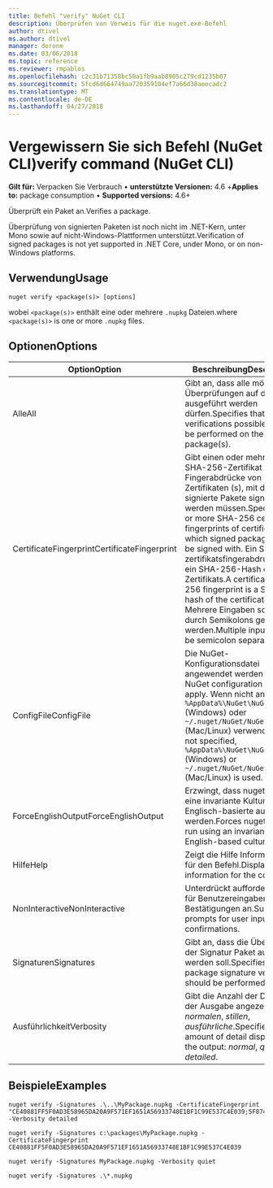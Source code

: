 ```yaml
---
title: Befehl "verify" NuGet CLI
description: Überprüfen von Verweis für die nuget.exe-Befehl
author: dtivel
ms.author: dtivel
manager: doronm
ms.date: 03/06/2018
ms.topic: reference
ms.reviewer: rmpablos
ms.openlocfilehash: c2c31b71358bc50a1fb9aab8905c279cd1235b07
ms.sourcegitcommit: 5fcd6d664749aa720359104ef7a66d38aeecadc2
ms.translationtype: MT
ms.contentlocale: de-DE
ms.lasthandoff: 04/27/2018
---
```

# <a name="verify-command-nuget-cli"></a><span data-ttu-id="1197c-103">Vergewissern Sie sich Befehl (NuGet CLI)</span><span class="sxs-lookup"><span data-stu-id="1197c-103">verify command (NuGet CLI)</span></span>

<span data-ttu-id="1197c-104">**Gilt für:** Verpacken Sie Verbrauch &bullet; **unterstützte Versionen:** 4.6 +</span><span class="sxs-lookup"><span data-stu-id="1197c-104">**Applies to:** package consumption &bullet; **Supported versions:** 4.6+</span></span>

<span data-ttu-id="1197c-105">Überprüft ein Paket an.</span><span class="sxs-lookup"><span data-stu-id="1197c-105">Verifies a package.</span></span>

<span data-ttu-id="1197c-106">Überprüfung von signierten Paketen ist noch nicht im .NET-Kern, unter Mono sowie auf nicht-Windows-Plattformen unterstützt.</span><span class="sxs-lookup"><span data-stu-id="1197c-106">Verification of signed packages is not yet supported in .NET Core, under Mono, or on non-Windows platforms.</span></span>

## <a name="usage"></a><span data-ttu-id="1197c-107">Verwendung</span><span class="sxs-lookup"><span data-stu-id="1197c-107">Usage</span></span>

```cli
nuget verify <package(s)> [options]
```

<span data-ttu-id="1197c-108">wobei `<package(s)>` enthält eine oder mehrere `.nupkg` Dateien.</span><span class="sxs-lookup"><span data-stu-id="1197c-108">where `<package(s)>` is one or more `.nupkg` files.</span></span>

## <a name="options"></a><span data-ttu-id="1197c-109">Optionen</span><span class="sxs-lookup"><span data-stu-id="1197c-109">Options</span></span>

| <span data-ttu-id="1197c-110">Option</span><span class="sxs-lookup"><span data-stu-id="1197c-110">Option</span></span> | <span data-ttu-id="1197c-111">Beschreibung</span><span class="sxs-lookup"><span data-stu-id="1197c-111">Description</span></span> |
| --- | --- |
| <span data-ttu-id="1197c-112">Alle</span><span class="sxs-lookup"><span data-stu-id="1197c-112">All</span></span> | <span data-ttu-id="1197c-113">Gibt an, dass alle möglichen Überprüfungen auf die Pakete ausgeführt werden dürfen.</span><span class="sxs-lookup"><span data-stu-id="1197c-113">Specifies that all verifications possible should be performed on the package(s).</span></span> |
| <span data-ttu-id="1197c-114">CertificateFingerprint</span><span class="sxs-lookup"><span data-stu-id="1197c-114">CertificateFingerprint</span></span> | <span data-ttu-id="1197c-115">Gibt einen oder mehrere SHA-256-Zertifikat Fingerabdrücke von Zertifikaten (s), mit denen signierte Pakete signiert werden müssen.</span><span class="sxs-lookup"><span data-stu-id="1197c-115">Specifies one or more SHA-256 certificate fingerprints of certificates(s) which signed packages must be signed with.</span></span> <span data-ttu-id="1197c-116">Ein SHA-256 zertifikatsfingerabdruck ist ein SHA-256-Hash des Zertifikats.</span><span class="sxs-lookup"><span data-stu-id="1197c-116">A certificate SHA-256 fingerprint is a SHA-256 hash of the certificate.</span></span> <span data-ttu-id="1197c-117">Mehrere Eingaben sollten durch Semikolons getrennt werden.</span><span class="sxs-lookup"><span data-stu-id="1197c-117">Multiple inputs should be semicolon separated.</span></span> |
| <span data-ttu-id="1197c-118">ConfigFile</span><span class="sxs-lookup"><span data-stu-id="1197c-118">ConfigFile</span></span> | <span data-ttu-id="1197c-119">Die NuGet-Konfigurationsdatei angewendet werden soll.</span><span class="sxs-lookup"><span data-stu-id="1197c-119">The NuGet configuration file to apply.</span></span> <span data-ttu-id="1197c-120">Wenn nicht angegeben, `%AppData%\NuGet\NuGet.Config` (Windows) oder `~/.nuget/NuGet/NuGet.Config` (Mac/Linux) verwendet wird.</span><span class="sxs-lookup"><span data-stu-id="1197c-120">If not specified, `%AppData%\NuGet\NuGet.Config` (Windows) or `~/.nuget/NuGet/NuGet.Config` (Mac/Linux) is used.</span></span>|
| <span data-ttu-id="1197c-121">ForceEnglishOutput</span><span class="sxs-lookup"><span data-stu-id="1197c-121">ForceEnglishOutput</span></span> | <span data-ttu-id="1197c-122">Erzwingt, dass nuget.exe über eine invariante Kultur Englisch-basierte ausgeführt werden.</span><span class="sxs-lookup"><span data-stu-id="1197c-122">Forces nuget.exe to run using an invariant, English-based culture.</span></span> |
| <span data-ttu-id="1197c-123">Hilfe</span><span class="sxs-lookup"><span data-stu-id="1197c-123">Help</span></span> | <span data-ttu-id="1197c-124">Zeigt die Hilfe Informationen für den Befehl.</span><span class="sxs-lookup"><span data-stu-id="1197c-124">Displays help information for the command.</span></span> |
| <span data-ttu-id="1197c-125">NonInteractive</span><span class="sxs-lookup"><span data-stu-id="1197c-125">NonInteractive</span></span> | <span data-ttu-id="1197c-126">Unterdrückt aufforderungen für Benutzereingaben oder Bestätigungen an.</span><span class="sxs-lookup"><span data-stu-id="1197c-126">Suppresses prompts for user input or confirmations.</span></span> |
| <span data-ttu-id="1197c-127">Signaturen</span><span class="sxs-lookup"><span data-stu-id="1197c-127">Signatures</span></span> | <span data-ttu-id="1197c-128">Gibt an, dass die Überprüfung der Signatur Paket ausgeführt werden soll.</span><span class="sxs-lookup"><span data-stu-id="1197c-128">Specifies that package signature verification should be performed.</span></span> |
| <span data-ttu-id="1197c-129">Ausführlichkeit</span><span class="sxs-lookup"><span data-stu-id="1197c-129">Verbosity</span></span> | <span data-ttu-id="1197c-130">Gibt die Anzahl der Details in der Ausgabe angezeigt: *normalen*, *stillen*, *ausführliche*.</span><span class="sxs-lookup"><span data-stu-id="1197c-130">Specifies the amount of detail displayed in the output: *normal*, *quiet*, *detailed*.</span></span> |

## <a name="examples"></a><span data-ttu-id="1197c-131">Beispiele</span><span class="sxs-lookup"><span data-stu-id="1197c-131">Examples</span></span>

```cli
nuget verify -Signatures .\..\MyPackage.nupkg -CertificateFingerprint "CE40881FF5F0AD3E58965DA20A9F571EF1651A56933748E1BF1C99E537C4E039;5F874AAF47BCB268A19357364E7FBB09D6BF9E8A93E1229909AC5CAC865802E2" -Verbosity detailed

nuget verify -Signatures c:\packages\MyPackage.nupkg -CertificateFingerprint CE40881FF5F0AD3E58965DA20A9F571EF1651A56933748E1BF1C99E537C4E039

nuget verify -Signatures MyPackage.nupkg -Verbosity quiet

nuget verify -Signatures .\*.nupkg
```